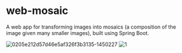 # web-mosaic

A web app for transforming images into mosaics (a composition of the image given many smaller images), built using Spring Boot.

![0205e212d57d46e5af326f3b3135-1450227](https://user-images.githubusercontent.com/9266693/60659745-7c0e2f00-9e99-11e9-8632-d343939e7c07.jpg) ![1](https://user-images.githubusercontent.com/9266693/60659748-7dd7f280-9e99-11e9-8496-a9b4e7aeada0.png)
